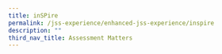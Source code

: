 ```yaml
---
title: inSPire
permalink: /jss-experience/enhanced-jss-experience/inspire
description: ""
third_nav_title: Assessment Matters
---
```


